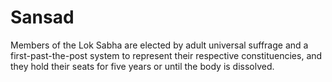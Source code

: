 # Sansad

Members of the Lok Sabha are elected by adult universal suffrage and a first-past-the-post system to represent their respective constituencies, and they hold their seats for five years or until the body is dissolved.
